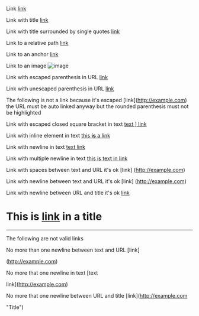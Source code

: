 Link [link](http://example.com)

Link with title [link](http://example.com "Title")

Link with title surrounded by single quotes [link](http://example.com 'Title')

Link to a relative path [link](/about)

Link to an anchor [link](#about)

Link to an image ![image](path/to/image.png)

Link with escaped parenthesis in URL [link](/url\(test\) "Title")

Link with unescaped parenthesis in URL [link](/url(test) "Title")

The following is not a link because it's escaped \[link](http://example.com) the URL must be auto linked anyway but the rounded parenthesis must not be highlighted

Link with escaped closed square bracket in text [text \] link](http://example.com)

Link with inline element in text [this **is** a link](http://example.com)

Link with newline in text [text
link](http://inline.com)

Link with multiple newline in text [this
is
text
in
link](http://inline.com)

Link with spaces between text and URL it's ok [link]     (http://example.com)

Link with newline between text and URL it's ok [link]
(http://example.com)

Link with newline between URL and title it's ok [link](http://example.com
"Title")

# This is [link](http://github.com) in a title



---
The following are not valid links


No more than one newline between text and URL [link]

(http://example.com)


No more that one newline in text [text

link](http://example.com)


No more that one newline between URL and title [link](http://example.com

"Title")
